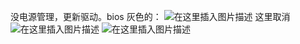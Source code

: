﻿没电源管理，更新驱动。bios 
灰色的：
![在这里插入图片描述](http://img.yayi.site/csdn/20191023103156519.png-watermaskStyle)
这里取消![在这里插入图片描述](http://img.yayi.site/csdn/20191023103236515.png-watermaskStyle)
![在这里插入图片描述](http://img.yayi.site/csdn/20191023103304551.png-watermaskStyle)
